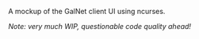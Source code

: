 A mockup of the GalNet client UI using ncurses.

*Note: very much WIP, questionable code quality ahead!*
